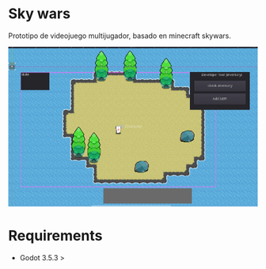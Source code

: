 # Sky wars

Prototipo de videojuego multijugador, basado en minecraft skywars.

![Alt text](https://github.com/GersonHMG/skywrz/blob/master/images/portrait.png)

# Requirements

- Godot 3.5.3 >
